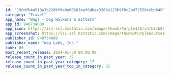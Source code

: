 ```yaml
---
id: "190dfb4a519a3b220bfda0e60363aaf6d0ae3266e123b9f8c2b472558ccbdb49"
category: "Travel"
app_name: "Wag! - Dog Walkers & Sitters"
app_id: 940734609
app_icon: https://is1-ssl.mzstatic.com/image/thumb/Purple126/v4/b0/b8/fc/b0b8fc5e-f227-e981-d57e-4af59a62b38a/AppIcon-0-1x_U007emarketing-0-4-0-85-220.png/1024x1024bb.png
app_screenshot: https://is1-ssl.mzstatic.com/image/thumb/PurpleSource116/v4/5f/48/aa/5f48aa58-14b3-911a-0afa-9b4a7e7931e2/8c9bbefb-7287-4136-b4bb-1a42fe3d0cad_screen-1.jpg/1242x2688bb.png
publisher_id: 940734608
publisher_name: "Wag Labs, Inc."
rank: 86
most_recent_release: 2024-01-30 00:00:00
release_count_in_past_year: 37
release_count_in_past_year_category: 17
release_count_in_past_year_top_in_category: 35
---
```

